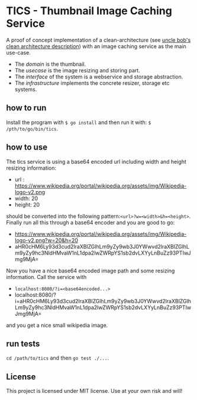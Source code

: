 TICS - Thumbnail Image Caching Service
=====================================

A proof of concept implementation of a clean-architecture (see [uncle bob's clean architecture description](https://8thlight.com/blog/uncle-bob/2012/08/13/the-clean-architecture.html)) with 
an image caching service as the main use-case.

 * The *domain* is the thumbnail. 
 * The *usecase* is the image resizing and storing part. 
 * The *interface* of the system is a webservice and storage abstraction.
 * The *infrastructure* implements the concrete resizer, storage etc systems.

how to run
----------

Install the program with ```$ go install``` and then run it with: ```$ /pth/to/go/bin/tics```.

how to use
----------

The tics service is using a base64 encoded url including width and height resizing information:
 
 * url : https://www.wikipedia.org/portal/wikipedia.org/assets/img/Wikipedia-logo-v2.png
 * width: 20
 * height: 20

should be converted into the following pattern:```<url>?w=<width>&h=<height>```. Finally run all this through a base64 encoder and you are good to go:

  * https://www.wikipedia.org/portal/wikipedia.org/assets/img/Wikipedia-logo-v2.png?w=20&h=20
  * aHR0cHM6Ly93d3cud2lraXBlZGlhLm9yZy9wb3J0YWwvd2lraXBlZGlhLm9yZy9hc3NldHMvaW1nL1dpa2lwZWRpYS1sb2dvLXYyLnBuZz93PTIwJmg9MjA=

Now you have a nice base64 encoded image path and some resizing information. Call the service with
 
 * ```localhost:8080/?i=<base64encoded...>```
 * localhost:8080/?i=aHR0cHM6Ly93d3cud2lraXBlZGlhLm9yZy9wb3J0YWwvd2lraXBlZGlhLm9yZy9hc3NldHMvaW1nL1dpa2lwZWRpYS1sb2dvLXYyLnBuZz93PTIwJmg9MjA=

and you get a nice small wikipedia image.


run tests
---------

```cd /path/to/tics``` and then ```go test ./...```.

License
-------

This project is licensed under MIT license. Use at your own risk and will!